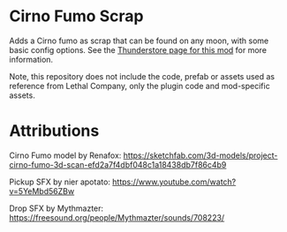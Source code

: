 # Cirno Fumo Scrap
Adds a Cirno fumo as scrap that can be found on any moon, with some basic config options. See the [Thunderstore page for this mod](https://thunderstore.io/c/lethal-company/p/Badham_Mods/CirnoFumoScrap/) for more information.

Note, this repository does not include the code, prefab or assets used as reference from Lethal Company, only the plugin code and mod-specific assets.

# Attributions
Cirno Fumo model by Renafox: https://sketchfab.com/3d-models/project-cirno-fumo-3d-scan-efd2a7f4dbf048c1a18438db7f86c4b9

Pickup SFX by nier apotato: https://www.youtube.com/watch?v=5YeMbd56ZBw

Drop SFX by Mythmazter: https://freesound.org/people/Mythmazter/sounds/708223/
